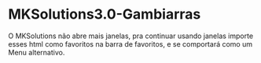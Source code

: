 # MKSolutions3.0-Gambiarras
O MKSolutions não abre mais janelas, pra continuar usando janelas importe esses html como favoritos na barra de favoritos, e se comportará como um Menu alternativo.
